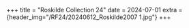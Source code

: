 +++
title = "Roskilde Collection 24"
date = 2024-07-01
extra = {header_img="/RF24/20240612_Roskilde2007 1.jpg"}
+++

<div data-nanogallery2='{
  "thumbnailWidth":   300,
  "thumbnailHeight":  300,
  "thumbnailBorderHorizontal": 0,
  "thumbnailL1BorderHorizontal": 0,
  "thumbnailBorderVertical": 0,
  "thumbnailL1BorderVertical": 0
  }'>
  <a href="/RF24/20240612_Roskilde2007 1.jpg"></a>
  <a href="/RF24//20240612_Roskilde4250 2.jpg"></a>
  <a href="/RF24/20240612_Roskilde4392 1.jpg"></a>
  <a href="/RF24/20240612_Roskilde4596 1.jpg"></a>
  <a href="/RF24/20240612_Roskilde4849 1.jpg"></a>
</div>
